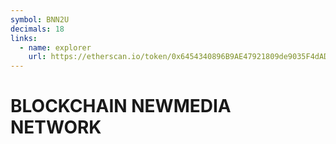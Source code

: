 ```yaml
---
symbol: BNN2U
decimals: 18
links:
  - name: explorer
    url: https://etherscan.io/token/0x6454340896B9AE47921809de9035F4dADEA3ac8B
---
```


# BLOCKCHAIN NEWMEDIA NETWORK
